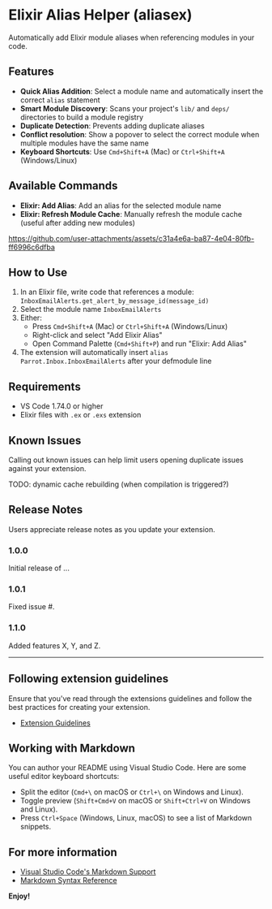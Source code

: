 # Elixir Alias Helper (aliasex)

Automatically add Elixir module aliases when referencing modules in your code.

## Features

- **Quick Alias Addition**: Select a module name and automatically insert the correct `alias` statement
- **Smart Module Discovery**: Scans your project's `lib/` and `deps/` directories to build a module registry
- **Duplicate Detection**: Prevents adding duplicate aliases
- **Conflict resolution**: Show a popover to select the correct module when multiple modules have the same name
- **Keyboard Shortcuts**: Use `Cmd+Shift+A` (Mac) or `Ctrl+Shift+A` (Windows/Linux)

## Available Commands
- **Elixir: Add Alias**: Add an alias for the selected module name
- **Elixir: Refresh Module Cache**: Manually refresh the module cache (useful after adding new modules)

https://github.com/user-attachments/assets/c31a4e6a-ba87-4e04-80fb-ff6996c6dfba


## How to Use

1. In an Elixir file, write code that references a module: `InboxEmailAlerts.get_alert_by_message_id(message_id)`
2. Select the module name `InboxEmailAlerts`
3. Either:
   - Press `Cmd+Shift+A` (Mac) or `Ctrl+Shift+A` (Windows/Linux)
   - Right-click and select "Add Elixir Alias"
   - Open Command Palette (`Cmd+Shift+P`) and run "Elixir: Add Alias"
4. The extension will automatically insert `alias Parrot.Inbox.InboxEmailAlerts` after your defmodule line

## Requirements

- VS Code 1.74.0 or higher
- Elixir files with `.ex` or `.exs` extension


## Known Issues

Calling out known issues can help limit users opening duplicate issues against your extension.

TODO: dynamic cache rebuilding (when compilation is triggered?)

## Release Notes

Users appreciate release notes as you update your extension.

### 1.0.0

Initial release of ...

### 1.0.1

Fixed issue #.

### 1.1.0

Added features X, Y, and Z.

---

## Following extension guidelines

Ensure that you've read through the extensions guidelines and follow the best practices for creating your extension.

* [Extension Guidelines](https://code.visualstudio.com/api/references/extension-guidelines)

## Working with Markdown

You can author your README using Visual Studio Code. Here are some useful editor keyboard shortcuts:

* Split the editor (`Cmd+\` on macOS or `Ctrl+\` on Windows and Linux).
* Toggle preview (`Shift+Cmd+V` on macOS or `Shift+Ctrl+V` on Windows and Linux).
* Press `Ctrl+Space` (Windows, Linux, macOS) to see a list of Markdown snippets.

## For more information

* [Visual Studio Code's Markdown Support](http://code.visualstudio.com/docs/languages/markdown)
* [Markdown Syntax Reference](https://help.github.com/articles/markdown-basics/)

**Enjoy!**
